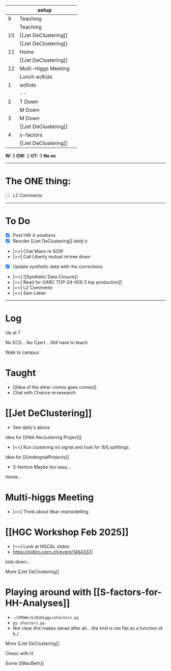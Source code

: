 
|     | setup                |     |
| --- | -------------------- | --- |
| 9   | Teaching             |     |
|     | Teaching             |     |
| 10  | [[Jet DeClustering]] |     |
|     | [[Jet DeClustering]] |     |
| 11  | Home                 |     |
|     | [[Jet DeClustering]] |     |
| 12  | Multi-Higgs Meeting  |     |
|     | Lunch w/Kids         |     |
| 1   | w/Kids               |     |
|     | --                   |     |
| 2   | T Down               |     |
|     | M Down               |     |
| 3   | M Down               |     |
|     | [[Jet DeClustering]] |     |
| 4   | s-factors            |     |
|     | [[Jet DeClustering]] |     |

**W:** 5
**DW:** 2
**OT:** 0 
**No ex**

---
# The ONE thing: 
- [ ] L2 Comments

---
# To Do

- [x] Post HW 4 solutions
- [x]  Reorder [[Jet DeClustering]] daily's
- [>>] Chat Mans re SOW
- [>>] Call Liberty mutual re:tree down
- [x]  Update synthetic data with rho corrections
- [>>]  [[Synthetic Data Closure]]
- [>>] Read for [[ARC TOP-24-006 3 top production]]
- [>>] L2 Comments
- [>>] Sam Letter

---

# Log

Up at 7

No ECS... No Cyert... Still have to teach

Walk to campus

# Taught
- [[Idea of the ether comes goes comes]]
- Chat with Chance re:research

# [[Jet DeClustering]]
- See daily's above

Idea for [[Hbb Reclustering Project]]
- [<<] Run clustering on signal and look for 1b1j splittings. 

Idea for [[UndergradProjects]]
- S-factors Maybe too easy...

Home...

# Multi-higgs Meeting
- [>>] Think about ttbar mismodelling


# [[HGC Workshop Feb 2025]]
- [>>] Look at HGCAL slides: 
- https://indico.cern.ch/event/1464337/

kids down...

More [[Jet DeClustering]]

# Playing around with [[S-factors-for-HH-Analyses]]
- `~/CMSWork/DiHiggs/sFactors.py`
- `py sFactors.py`
- Not clear this makes sense after all... the limit is not flat as a function of k_l

More [[Jet DeClustering]]

Chess with H

Some [[MacBeth]]
